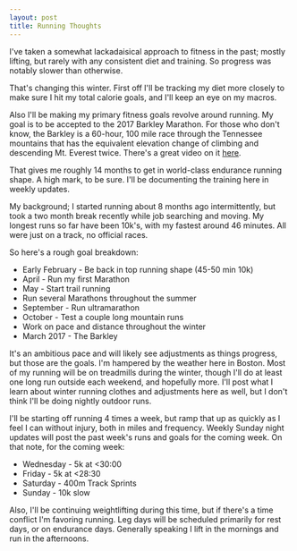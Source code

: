 ```yaml
---
layout: post
title: Running Thoughts
---
```

I've taken a somewhat lackadaisical approach to fitness in the past; mostly lifting, but rarely with any consistent diet and training. So progress was notably slower than otherwise. 

That's changing this winter. First off I'll be tracking my diet more closely to make sure I hit my total calorie goals, and I'll keep an eye on my macros. 

Also I'll be making my primary fitness goals revolve around running. My goal is to be accepted to the 2017 Barkley Marathon. For those who don't know, the Barkley is a 60-hour, 100 mile race through the Tennessee mountains that has the equivalent elevation change of climbing and descending Mt. Everest twice. There's a great video on it [here](https://vimeo.com/97270099). 

That gives me roughly 14 months to get in world-class endurance running shape. A high mark, to be sure. I'll be documenting the training here in weekly updates. 

My background; I started running about 8 months ago intermittently, but took a two month break recently while job searching and moving. My longest runs so far have been 10k's, with my fastest around 46 minutes. All were just on a track, no official races. 

So here's a rough goal breakdown:
* Early February - Be back in top running shape (45-50 min 10k)
* April - Run my first Marathon
* May - Start trail running
* Run several Marathons throughout the summer
* September - Run ultramarathon
* October - Test a couple long mountain runs
* Work on pace and distance throughout the winter
* March 2017 - The Barkley

It's an ambitious pace and will likely see adjustments as things progress, but those are the goals. I'm hampered by the weather here in Boston. Most of my running will be on treadmills during the winter, though I'll do at least one long run outside each weekend, and hopefully more. I'll post what I learn about winter running clothes and adjustments here as well, but I don't think I'll be doing nightly outdoor runs. 

I'll be starting off running 4 times a week, but ramp that up as quickly as I feel I can without injury, both in miles and frequency. Weekly Sunday night updates will post the past week's runs and goals for the coming week. On that note, for the coming week:
* Wednesday - 5k at <30:00
* Friday - 5k at <28:30
* Saturday - 400m Track Sprints
* Sunday - 10k slow

Also, I'll be continuing weightlifting during this time, but if there's a time conflict I'm favoring running. Leg days will be scheduled primarily for rest days, or on endurance days. Generally speaking I lift in the mornings and run in the afternoons. 
